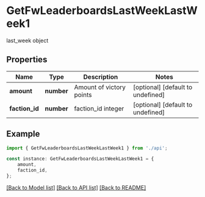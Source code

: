 # GetFwLeaderboardsLastWeekLastWeek1

last_week object

## Properties

Name | Type | Description | Notes
------------ | ------------- | ------------- | -------------
**amount** | **number** | Amount of victory points | [optional] [default to undefined]
**faction_id** | **number** | faction_id integer | [optional] [default to undefined]

## Example

```typescript
import { GetFwLeaderboardsLastWeekLastWeek1 } from './api';

const instance: GetFwLeaderboardsLastWeekLastWeek1 = {
    amount,
    faction_id,
};
```

[[Back to Model list]](../README.md#documentation-for-models) [[Back to API list]](../README.md#documentation-for-api-endpoints) [[Back to README]](../README.md)
